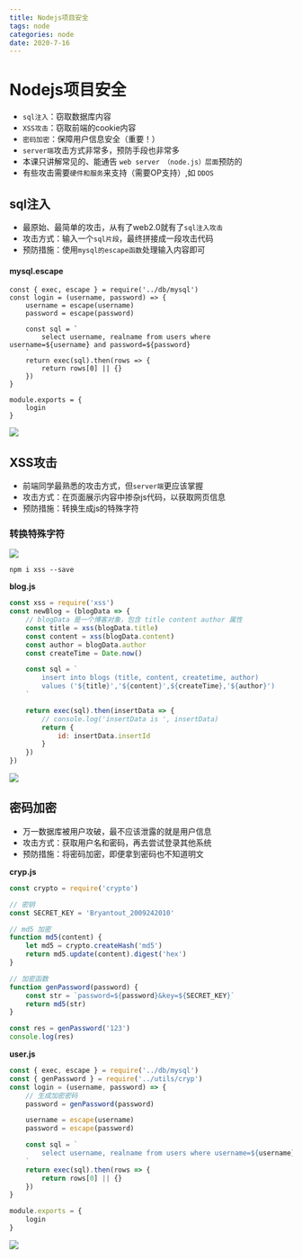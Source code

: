 ```yaml
---
title: Nodejs项目安全
tags: node
categories: node
date: 2020-7-16
---
```


# Nodejs项目安全

- `sql注入`：窃取数据库内容
- `XSS攻击`：窃取前端的cookie内容
- `密码加密`：保障用户信息安全（重要！）
- `server端`攻击方式非常多，预防手段也非常多
- 本课只讲解常见的、能通告 `web server （node.js）层面`预防的
- 有些攻击需要`硬件和服务`来支持（需要OP支持）,如 `DDOS`

<!--more-->

## sql注入

- 最原始、最简单的攻击，从有了web2.0就有了`sql注入攻击`
- 攻击方式：输入一个`sql片段`，最终拼接成一段攻击代码
- 预防措施：使用`mysql的escape函数`处理输入内容即可

#### mysql.escape

```
const { exec, escape } = require('../db/mysql')
const login = (username, password) => {
    username = escape(username)
    password = escape(password)

    const sql = `
        select username, realname from users where username=${username} and password=${password}
    `
    return exec(sql).then(rows => {
        return rows[0] || {}
    })
}

module.exports = {
    login
}
```

![](/mdImg/nodejs11.png)

## XSS攻击

- 前端同学最熟悉的攻击方式，但`server端`更应该掌握
- 攻击方式：在页面展示内容中掺杂js代码，以获取网页信息
- 预防措施：转换生成js的特殊字符

### 转换特殊字符

![](/mdImg/nodejs12.png)

`npm i xss --save`

**blog.js**

```js
const xss = require('xss')
const newBlog = (blogData => {
    // blogData 是一个博客对象，包含 title content author 属性
    const title = xss(blogData.title)
    const content = xss(blogData.content)
    const author = blogData.author
    const createTime = Date.now()

    const sql = `
        insert into blogs (title, content, createtime, author)
        values ('${title}','${content}',${createTime},'${author}')
    `

    return exec(sql).then(insertData => {
        // console.log('insertData is ', insertData)
        return {
            id: insertData.insertId
        }
    })
})
```

![](/mdImg/nodejs13.png)

## 密码加密

- 万一数据库被用户攻破，最不应该泄露的就是用户信息
- 攻击方式：获取用户名和密码，再去尝试登录其他系统
- 预防措施：将密码加密，即便拿到密码也不知道明文

**cryp.js** 

```js
const crypto = require('crypto')

// 密钥
const SECRET_KEY = 'Bryantout_2009242010'

// md5 加密
function md5(content) {
    let md5 = crypto.createHash('md5')
    return md5.update(content).digest('hex')
}

// 加密函数
function genPassword(password) {
    const str = `password=${password}&key=${SECRET_KEY}`
    return md5(str)
}

const res = genPassword('123')
console.log(res)
```

**user.js**

```js
const { exec, escape } = require('../db/mysql')
const { genPassword } = require('../utils/cryp')
const login = (username, password) => {
    // 生成加密密码
    password = genPassword(password)

    username = escape(username)
    password = escape(password)

    const sql = `
        select username, realname from users where username=${username} and password=${password}
    `
    return exec(sql).then(rows => {
        return rows[0] || {}
    })
}

module.exports = {
    login
}
```

![](/mdImg/nodejs14.png)